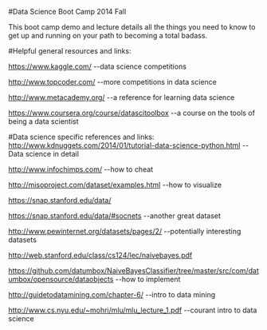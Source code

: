 #Data Science Boot Camp 2014 Fall

This boot camp demo and lecture details all the things you need to know to get up and running on your path to becoming a total badass.

#Helpful general resources and links:

https://www.kaggle.com/
--data science competitions

http://www.topcoder.com/
--more competitions in data science

http://www.metacademy.org/
--a reference for learning data science

https://www.coursera.org/course/datascitoolbox
--a course on the tools of being a data scientist

#Data science specific references and links:
http://www.kdnuggets.com/2014/01/tutorial-data-science-python.html
--Data science in detail



http://www.infochimps.com/
--how to cheat


http://misoproject.com/dataset/examples.html
--how to visualize


https://snap.stanford.edu/data/


https://snap.stanford.edu/data/#socnets
--another great dataset


http://www.pewinternet.org/datasets/pages/2/
--potentially interesting datasets


http://web.stanford.edu/class/cs124/lec/naivebayes.pdf


https://github.com/datumbox/NaiveBayesClassifier/tree/master/src/com/datumbox/opensource/dataobjects
--how to implement


http://guidetodatamining.com/chapter-6/
--intro to data mining

http://www.cs.nyu.edu/~mohri/mlu/mlu_lecture_1.pdf
--courant intro to data science



